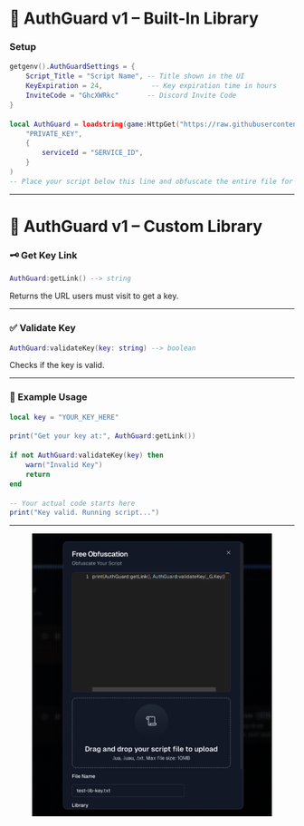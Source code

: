 # 🔐 AuthGuard v1 – Built-In Library

### Setup

```lua
getgenv().AuthGuardSettings = {
    Script_Title = "Script Name", -- Title shown in the UI
    KeyExpiration = 24,            -- Key expiration time in hours
    InviteCode = "GhcXWRkc"       -- Discord Invite Code
}

local AuthGuard = loadstring(game:HttpGet("https://raw.githubusercontent.com/AuthGuard0/library/refs/heads/main/v1_ui.lua"))(
	"PRIVATE_KEY",
	{
		serviceId = "SERVICE_ID",
	}
)
-- Place your script below this line and obfuscate the entire file for protection
```

---

# 🔐 AuthGuard v1 – Custom Library

### 🗝️ Get Key Link

```lua
AuthGuard:getLink() --> string
```

Returns the URL users must visit to get a key.

---

### ✅ Validate Key

```lua
AuthGuard:validateKey(key: string) --> boolean
```

Checks if the key is valid.

---

### 🧪 Example Usage

```lua
local key = "YOUR_KEY_HERE"

print("Get your key at:", AuthGuard:getLink())

if not AuthGuard:validateKey(key) then
    warn("Invalid Key")
    return
end

-- Your actual code starts here
print("Key valid. Running script...")
```

---

<figure><img src="../.gitbook/assets/Знімок екрана 2025-07-17 о 00.07.06.png" alt=""><figcaption></figcaption></figure>
